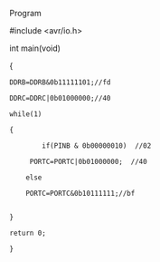 Program

#include <avr/io.h>

int main(void)

{

	DDRB=DDRB&0b11111101;//fd
	
	DDRC=DDRC|0b01000000;//40
	
	while(1)
	
	{
	
            if(PINB & 0b00000010)  //02
	    
	     PORTC=PORTC|0b01000000;  //40
	     
		else
		
		PORTC=PORTC&0b10111111;//bf
	
	
	}
	
	return 0;
	
	}
